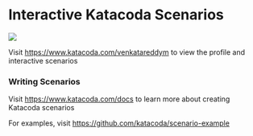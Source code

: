 # Interactive Katacoda Scenarios

[![](http://shields.katacoda.com/katacoda/venkatareddym/count.svg)](https://www.katacoda.com/venkatareddym "Get your profile on Katacoda.com")

Visit https://www.katacoda.com/venkatareddym to view the profile and interactive scenarios

### Writing Scenarios
Visit https://www.katacoda.com/docs to learn more about creating Katacoda scenarios

For examples, visit https://github.com/katacoda/scenario-example
